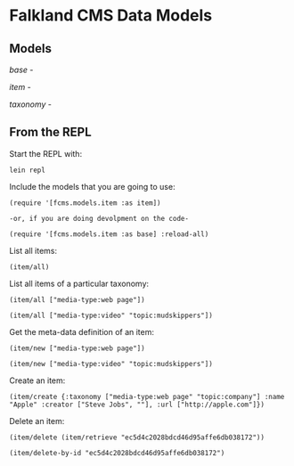# Falkland CMS Data Models

## Models

*base* -

*item* -

*taxonomy* -

## From the REPL

Start the REPL with:

	lein repl

Include the models that you are going to use:

	(require '[fcms.models.item :as item])

	-or, if you are doing devolpment on the code-

	(require '[fcms.models.item :as base] :reload-all)

List all items:

	(item/all)

List all items of a particular taxonomy:

	(item/all ["media-type:web page"])

	(item/all ["media-type:video" "topic:mudskippers"])

Get the meta-data definition of an item:

	(item/new ["media-type:web page"])

	(item/new ["media-type:video" "topic:mudskippers"])

Create an item:

	(item/create {:taxonomy ["media-type:web page" "topic:company"] :name "Apple" :creator ["Steve Jobs", ""], :url ["http://apple.com"]})

Delete an item:

	(item/delete (item/retrieve "ec5d4c2028bdcd46d95affe6db038172"))

	(item/delete-by-id "ec5d4c2028bdcd46d95affe6db038172")